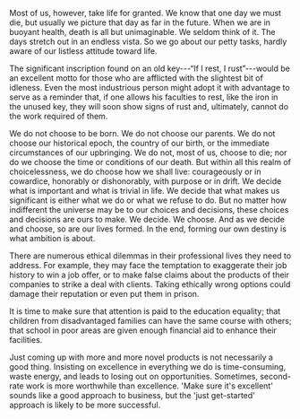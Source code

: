 Most of us, however, take life for granted. We know that one day we must die, but usually we picture that day as far in the future. When we are in buoyant health, death is all but unimaginable. We seldom think of it. The days stretch out in an endless vista. So we go about our petty tasks, hardly aware of our listless attitude toward life.

The significant inscription found on an old key---“If I rest, I rust”---would be an excellent motto for those who are afflicted with the slightest bit of idleness. Even the most industrious person might adopt it with advantage to serve as a reminder that, if one allows his faculties to rest, like the iron in the unused key, they will soon show signs of rust and, ultimately, cannot do the work required of them.

We do not choose to be born. We do not choose our parents. We do not choose our historical epoch, the country of our birth, or the immediate circumstances of our upbringing. We do not, most of us, choose to die; nor do we choose the time or conditions of our death. But within all this realm of choicelessness, we do choose how we shall live: courageously or in cowardice, honorably or dishonorably, with purpose or in drift. We decide what is important and what is trivial in life. We decide that what makes us significant is either what we do or what we refuse to do. But no matter how indifferent the universe may be to our choices and decisions, these choices and decisions are ours to make. We decide. We choose. And as we decide and choose, so are our lives formed. In the end, forming our own destiny is what ambition is about.

There are numerous ethical dilemmas in their professional lives they need to address. For example, they may face the temptation to exaggerate their job history to win a job offer, or to make false claims about the products of their companies to strike a deal with clients. Taking ethically wrong options could damage their reputation or even put them in prison.

It is time to make sure that attention is paid to the education equality; that children from disadvantaged families can have the same course with others; that school in poor areas are given enough financial aid to enhance their facilities.

Just coming up with more and more novel products is not necessarily a good thing. Insisting on excellence in everything we do is time-consuming, waste energy, and leads to losing out on opportunities. Sometimes, second-rate work is more worthwhile than excellence. 'Make sure it's excellent' sounds like a good approach to business, but the 'just get-started' approach is likely to be more successful.

